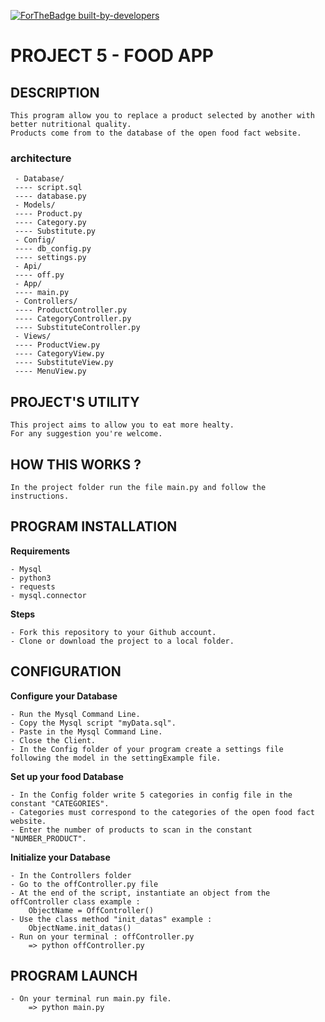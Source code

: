 [![ForTheBadge built-by-developers](http://ForTheBadge.com/images/badges/built-by-developers.svg)](https://GitHub.com/SyriusNico/)


# PROJECT 5 - FOOD APP

## DESCRIPTION
```
This program allow you to replace a product selected by another with better nutritional quality.
Products come from to the database of the open food fact website.
```
### architecture 

```
 - Database/
 ---- script.sql 
 ---- database.py 
 - Models/ 
 ---- Product.py
 ---- Category.py
 ---- Substitute.py
 - Config/
 ---- db_config.py 
 ---- settings.py
 - Api/
 ---- off.py 
 - App/
 ---- main.py 
 - Controllers/
 ---- ProductController.py 
 ---- CategoryController.py 
 ---- SubstituteController.py 
 - Views/
 ---- ProductView.py 
 ---- CategoryView.py
 ---- SubstituteView.py
 ---- MenuView.py
```

## PROJECT'S UTILITY
```
This project aims to allow you to eat more healty. 
For any suggestion you're welcome.
```
## HOW THIS WORKS ?
```
In the project folder run the file main.py and follow the instructions.
```
## PROGRAM INSTALLATION

**Requirements**
```
- Mysql
- python3
- requests
- mysql.connector
```
**Steps**
```
- Fork this repository to your Github account.
- Clone or download the project to a local folder.
```
## CONFIGURATION

**Configure your Database**
```
- Run the Mysql Command Line.
- Copy the Mysql script "myData.sql".
- Paste in the Mysql Command Line.
- Close the Client.
- In the Config folder of your program create a settings file following the model in the settingExample file.
```
**Set up your food Database**
```
- In the Config folder write 5 categories in config file in the constant "CATEGORIES".
- Categories must correspond to the categories of the open food fact website.
- Enter the number of products to scan in the constant "NUMBER_PRODUCT".

```
**Initialize your Database**
```
- In the Controllers folder
- Go to the offController.py file
- At the end of the script, instantiate an object from the offController class example : 
	ObjectName = OffController()
- Use the class method "init_datas" example :
	ObjectName.init_datas()
- Run on your terminal : offController.py
	=> python offController.py
```
## PROGRAM LAUNCH
```
- On your terminal run main.py file.
	=> python main.py
```